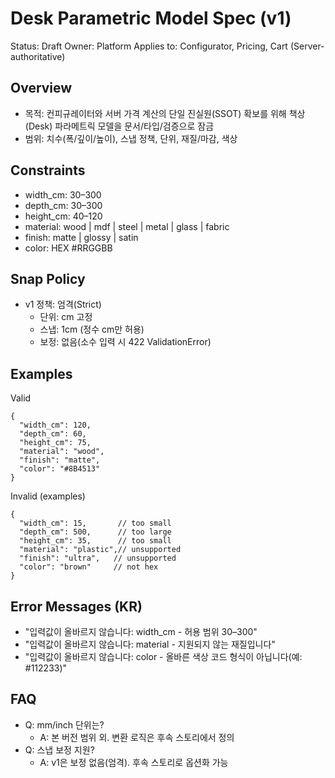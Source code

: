 # Desk Parametric Model Spec (v1)

Status: Draft
Owner: Platform
Applies to: Configurator, Pricing, Cart (Server-authoritative)

## Overview
- 목적: 컨피규레이터와 서버 가격 계산의 단일 진실원(SSOT) 확보를 위해 책상(Desk) 파라메트릭 모델을 문서/타입/검증으로 잠금
- 범위: 치수(폭/깊이/높이), 스냅 정책, 단위, 재질/마감, 색상

## Constraints
- width_cm: 30–300
- depth_cm: 30–300
- height_cm: 40–120
- material: wood | mdf | steel | metal | glass | fabric
- finish: matte | glossy | satin
- color: HEX #RRGGBB

## Snap Policy
- v1 정책: 엄격(Strict)
  - 단위: cm 고정
  - 스냅: 1cm (정수 cm만 허용)
  - 보정: 없음(소수 입력 시 422 ValidationError)

## Examples
Valid
```
{
  "width_cm": 120,
  "depth_cm": 60,
  "height_cm": 75,
  "material": "wood",
  "finish": "matte",
  "color": "#8B4513"
}
```

Invalid (examples)
```
{
  "width_cm": 15,       // too small
  "depth_cm": 500,      // too large
  "height_cm": 35,      // too small
  "material": "plastic",// unsupported
  "finish": "ultra",   // unsupported
  "color": "brown"     // not hex
}
```

## Error Messages (KR)
- "입력값이 올바르지 않습니다: width_cm - 허용 범위 30–300"
- "입력값이 올바르지 않습니다: material - 지원되지 않는 재질입니다"
- "입력값이 올바르지 않습니다: color - 올바른 색상 코드 형식이 아닙니다(예: #112233)"

## FAQ
- Q: mm/inch 단위는?
  - A: 본 버전 범위 외. 변환 로직은 후속 스토리에서 정의
- Q: 스냅 보정 지원?
  - A: v1은 보정 없음(엄격). 후속 스토리로 옵션화 가능

